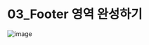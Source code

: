 # 03_Footer 영역 완성하기

![image](https://user-images.githubusercontent.com/99783474/216744042-9cd068f1-9e43-4074-aed9-f181957476d1.png)

